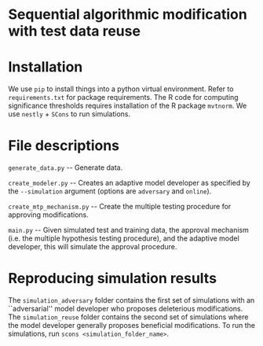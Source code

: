 # Sequential algorithmic modification with test data reuse

# Installation
We use `pip` to install things into a python virtual environment. Refer to `requirements.txt` for package requirements.
The R code for computing significance thresholds requires installation of the R package `mvtnorm`.
We use `nestly` + `SCons` to run simulations.

# File descriptions

`generate_data.py` -- Generate data.

`create_modeler.py` -- Creates an adaptive model developer as specified by the `--simulation` argument (options are `adversary` and `online`).

`create_mtp_mechanism.py` -- Create the multiple testing procedure for approving modifications.

`main.py` -- Given simulated test and training data, the approval mechanism (i.e. the multiple hypothesis testing procedure), and the adaptive model developer, this will simulate the approval procedure.

# Reproducing simulation results

The `simulation_adversary` folder contains the first set of simulations with an ``adversarial'' model developer who proposes deleterious modifications. The `simulation_reuse` folder contains the second set of simulations where the model developer generally proposes beneficial modifications. To run the simulations, run `scons <simulation_folder_name>`.
